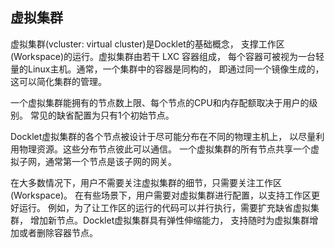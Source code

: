 ## 虚拟集群 ##

虚拟集群(vcluster: virtual cluster)是Docklet的基础概念，
支撑工作区(Workspace)的运行。虚拟集群由若干 LXC 容器组成，
每个容器可被视为一台轻量的Linux主机。通常，一个集群中的容器是同构的，
即通过同一个镜像生成的，这可以简化集群的管理。

一个虚拟集群能拥有的节点数上限、每个节点的CPU和内存配额取决于用户的级别。
常见的缺省配置为只有1个初始节点。

Docklet虚拟集群的各个节点被设计于尽可能分布在不同的物理主机上，
以尽量利用物理资源。这些分布节点彼此可以通信。
一个虚拟集群的所有节点共享一个虚拟子网，通常第一个节点是该子网的网关。

在大多数情况下，用户不需要关注虚拟集群的细节，只需要关注工作区(Workspace)。
在有些场景下，用户需要对虚拟集群进行配置，以支持工作区更好运行。
例如，为了让工作区的运行的代码可以并行执行，需要扩充缺省虚拟集群，
增加新节点。Docklet虚拟集群具有弹性伸缩能力，
支持随时为虚拟集群增加或者删除容器节点。

